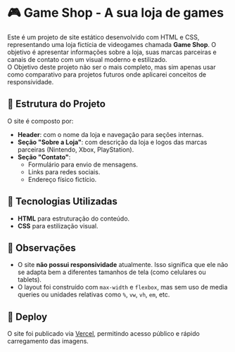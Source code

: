 # 🎮 Game Shop - A sua loja de games

Este é um projeto de site estático desenvolvido com HTML e CSS, representando uma loja fictícia de videogames chamada **Game Shop**. O objetivo é apresentar informações sobre a loja, suas marcas parceiras e canais de contato com um visual moderno e estilizado.</br>
O Objetivo deste projeto não ser o mais completo, mas sim apenas usar como comparativo para projetos futuros onde aplicarei conceitos de responsividade.

## 🧱 Estrutura do Projeto

O site é composto por:

- **Header**: com o nome da loja e navegação para seções internas.
- **Seção "Sobre a Loja"**: com descrição da loja e logos das marcas parceiras (Nintendo, Xbox, PlayStation).
- **Seção "Contato"**:
  - Formulário para envio de mensagens.
  - Links para redes sociais.
  - Endereço físico fictício.

## 🎨 Tecnologias Utilizadas

- **HTML** para estruturação do conteúdo.
- **CSS** para estilização visual.

## 📌 Observações

- O site **não possui responsividade** atualmente. Isso significa que ele não se adapta bem a diferentes tamanhos de tela (como celulares ou tablets).
- O layout foi construído com `max-width` e `flexbox`, mas sem uso de media queries ou unidades relativas como `%`, `vw`, `vh`, `em`, etc.

## 📁 Deploy

O site foi publicado via [Vercel](https://vercel.com), permitindo acesso público e rápido carregamento das imagens.
